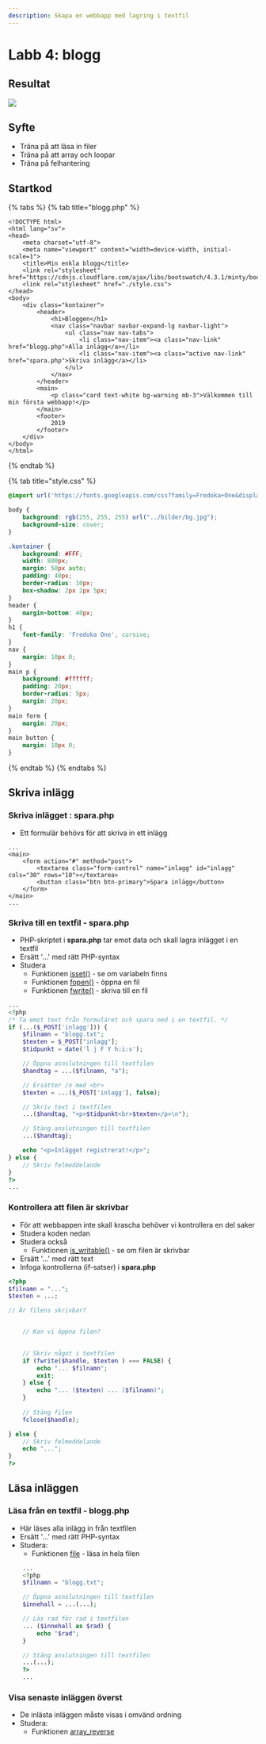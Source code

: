 ```yaml
---
description: Skapa en webbapp med lagring i textfil
---
```


# Labb 4: blogg

## **Resultat**

![](../.gitbook/assets/dump-labb-4-1.png)

## **Syfte**

* Träna på att läsa in filer 
* Träna på att array och loopar
* Träna på felhantering

## **Startkod**

{% tabs %}
{% tab title="blogg.php" %}
```markup
<!DOCTYPE html>
<html lang="sv">
<head>
    <meta charset="utf-8">
    <meta name="viewport" content="width=device-width, initial-scale=1">
    <title>Min enkla blogg</title>
    <link rel="stylesheet" href="https://cdnjs.cloudflare.com/ajax/libs/bootswatch/4.3.1/minty/bootstrap.min.css">
    <link rel="stylesheet" href="./style.css">
</head>
<body>
    <div class="kontainer">
        <header>
            <h1>Bloggen</h1>
            <nav class="navbar navbar-expand-lg navbar-light">
                <ul class="nav nav-tabs">
                    <li class="nav-item"><a class="nav-link" href="blogg.php">Alla inlägg</a></li>
                    <li class="nav-item"><a class="active nav-link" href="spara.php">Skriva inlägg</a></li>
                </ul>
            </nav>
        </header>
        <main>
            <p class="card text-white bg-warning mb-3">Välkommen till min första webbapp!</p>
        </main>
        <footer>
            2019
        </footer>
    </div>
</body>
</html>
```
{% endtab %}

{% tab title="style.css" %}
```css
@import url('https://fonts.googleapis.com/css?family=Fredoka+One&display=swap');

body {
    background: rgb(255, 255, 255) url("../bilder/bg.jpg");
    background-size: cover;
}

.kontainer {
    background: #FFF;
    width: 800px;
    margin: 50px auto;
    padding: 40px;
    border-radius: 10px;
    box-shadow: 2px 2px 5px;
}
header {
    margin-bottom: 40px;
}
h1 {
    font-family: 'Fredoka One', cursive;
}
nav {
    margin: 10px 0;
}
main p {
    background: #ffffff;
    padding: 20px;
    border-radius: 5px;
    margin: 20px;
}
main form {
    margin: 20px;
}
main button {
    margin: 10px 0;
}

```
{% endtab %}
{% endtabs %}

## **Skriva inlägg**

### **Skriva inlägget : spara.php**

* Ett formulär behövs för att skriva in ett inlägg

```markup
...
<main>
    <form action="#" method="post">
        <textarea class="form-control" name="inlagg" id="inlagg" cols="30" rows="10"></textarea>
        <button class="btn btn-primary">Spara inlägg</button>
    </form>
</main>
...
```

### **Skriva till en textfil - spara.php**

* PHP-skriptet i **spara.php** tar emot data och skall lagra inlägget i en textfil
* Ersätt '...' med rätt PHP-syntax
* Studera
  * Funktionen [isset\(\)](https://devdocs.io/php/function.isset) - se om variabeln finns
  * Funktionen [fopen\(\)](https://devdocs.io/php/function.fopen) - öppna en fil
  * Funktionen [fwrite\(\)](https://devdocs.io/php/function.fwrite) - skriva till en fil

```php
...
<?php
/* Ta emot text från formuläret och spara ned i en textfil. */
if (...($_POST['inlagg'])) {
    $filnamn = "blogg.txt";
    $texten = $_POST["inlagg"];
    $tidpunkt = date('l j F Y h:i:s');

    // Öppna asnslutningen till textfilen
    $handtag = ...($filnamn, "a");

    // Ersätter /n med <br>
    $texten = ...($_POST['inlagg'], false);

    // Skriv text i textfilen
    ...($handtag, "<p>$tidpunkt<br>$texten</p>\n");

    // Stäng anslutningen till textfilen
    ...($handtag);

    echo "<p>Inlägget registrerat!</p>";
} else {
    // Skriv felmeddelande
}
?>
...
```

### **Kontrollera att filen är skrivbar**

* För att webbappen inte skall krascha behöver vi kontrollera en del saker
* Studera koden nedan
* Studera också 
  * Funktionen [is\_writable\(\)](https://devdocs.io/php/function.is-writable) - se om filen är skrivbar
* Ersätt '...' med rätt text
* Infoga kontrollerna \(if-satser\) i **spara.php**

```php
<?php
$filnamn = "...";
$texten = ...;

// Är filens skrivbar?


    // Kan vi öppna filen?
    

    // Skriv något i textfilen
    if (fwrite($handle, $texten ) === FALSE) {
        echo "... $filnamn";
        exit;
    } else {
        echo "... ($texten) ... ($filnamn)";
    }
    
    // Stäng filen
    fclose($handle);

} else {
    // Skriv felmeddelande
    echo "...";
}
?>
```

## **Läsa inläggen**

### **Läsa från en textfil - blogg.php**

* Här läses alla inlägg in från textfilen
* Ersätt '...' med rätt PHP-syntax
* Studera:
  * Funktionen [file](https://devdocs.io/php/function.file) - läsa in hela filen

```php
    ...
    <?php
    $filnamn = "blogg.txt";

    // Öppna asnslutningen till textfilen
    $innehall = ...(...);

    // Läs rad för rad i textfilen
    ... ($innehall as $rad) {
        echo "$rad";
    }

    // Stäng anslutningen till textfilen
    ...(...);
    ?>
    ...
```

### **Visa senaste inläggen överst**

* De inlästa inläggen måste visas i omvänd ordning
* Studera:
  * Funktionen [array\_reverse](https://devdocs.io/php/function.array-reverse)

